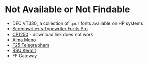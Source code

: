 # Not Available or Not Findable

-   DEC VT330, a collection of `.pcf` fonts available on HP systems
-   [Screenwriter\'s Typewriter Fonts Pro](https://web.archive.org/web/20070128120254/http://www.vintagetype.com:80/screenwriters/)
-   [CP1250](https://www.lowing.org/fonts/) - download link does not work
-   [Alma Mono](https://almamono.com/)
-   [F25 Telegraphem](http://f25.cc/index.php?F25_Fonts:Monospaced:F25_Telegraphem)
-   [BSU Kermit](https://www.lowing.org/fonts/)
-   FF Gateway
